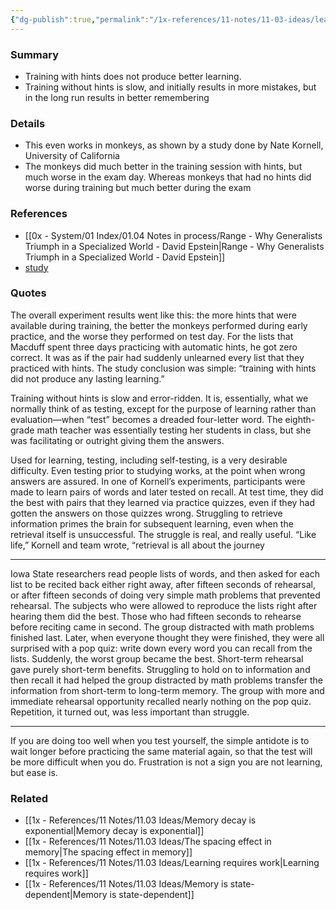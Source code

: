 ```yaml
---
{"dg-publish":true,"permalink":"/1x-references/11-notes/11-03-ideas/learning-with-hints-is-bad-for-your-long-term-remembering-even-in-monkeys/","title":"Learning with hints is bad for your long term remembering","noteIcon":""}
---
```



### Summary
- Training with hints does not produce better learning.
- Training without hints is slow, and initially results in more mistakes, but in the long run results in better remembering

### Details
- This even works in monkeys, as shown by a study done by Nate Kornell, University of California
- The monkeys did much better in the training session with hints, but much worse in the exam day. Whereas monkeys that had no hints did worse during training but much better during the exam

### References
- [[0x - System/01 Index/01.04 Notes in process/Range - Why Generalists Triumph in a Specialized World - David Epstein\|Range - Why Generalists Triumph in a Specialized World - David Epstein]]
- [study](https://www.sciencedaily.com/releases/2007/08/070801161511.htm#:~:text=%22Both%20monkeys%20did%20much%20better,test%20day%2C%20it%20completely%20reversed.)

### Quotes
The overall experiment results went like this: the more hints that were available during training, the better the monkeys performed during early practice, and the worse they performed on test day. For the lists that Macduff spent three days practicing with automatic hints, he got zero correct. It was as if the pair had suddenly unlearned every list that they practiced with hints. The study conclusion was simple: “training with hints did not produce any lasting learning.”

Training without hints is slow and error-ridden. It is, essentially, what we normally think of as testing, except for the purpose of learning rather than evaluation—when “test” becomes a dreaded four-letter word. The eighth-grade math teacher was essentially testing her students in class, but she was facilitating or outright giving them the answers.

Used for learning, testing, including self-testing, is a very desirable difficulty. Even testing prior to studying works, at the point when wrong answers are assured. In one of Kornell’s experiments, participants were made to learn pairs of words and later tested on recall. At test time, they did the best with pairs that they learned via practice quizzes, even if they had gotten the answers on those quizzes wrong. Struggling to retrieve information primes the brain for subsequent learning, even when the retrieval itself is unsuccessful. The struggle is real, and really useful. “Like life,” Kornell and team wrote, “retrieval is all about the journey
___
Iowa State researchers read people lists of words, and then asked for each list to be recited back either right away, after fifteen seconds of rehearsal, or after fifteen seconds of doing very simple math problems that prevented rehearsal. The subjects who were allowed to reproduce the lists right after hearing them did the best. Those who had fifteen seconds to rehearse before reciting came in second. The group distracted with math problems finished last. Later, when everyone thought they were finished, they were all surprised with a pop quiz: write down every word you can recall from the lists. Suddenly, the worst group became the best. Short-term rehearsal gave purely short-term benefits. Struggling to hold on to information and then recall it had helped the group distracted by math problems transfer the information from short-term to long-term memory. The group with more and immediate rehearsal opportunity recalled nearly nothing on the pop quiz. Repetition, it turned out, was less important than struggle.
___
If you are doing too well when you test yourself, the simple antidote is to wait longer before practicing the same material again, so that the test will be more difficult when you do. Frustration is not a sign you are not learning, but ease is.

### Related
- [[1x - References/11 Notes/11.03 Ideas/Memory decay is exponential\|Memory decay is exponential]]
- [[1x - References/11 Notes/11.03 Ideas/The spacing effect in memory\|The spacing effect in memory]]
- [[1x - References/11 Notes/11.03 Ideas/Learning requires work\|Learning requires work]]
- [[1x - References/11 Notes/11.03 Ideas/Memory is state-dependent\|Memory is state-dependent]]